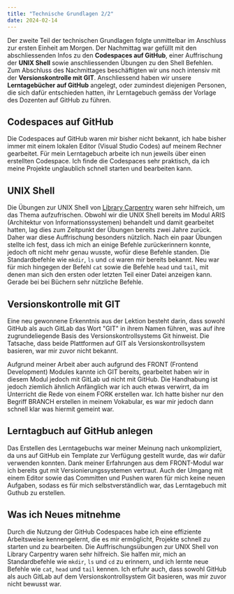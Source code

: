 ```yaml
---
title: "Technische Grundlagen 2/2"
date: 2024-02-14
---
```


Der zweite Teil der technischen Grundlagen folgte unmittelbar im Anschluss zur ersten Einheit am Morgen. Der Nachmittag war gefüllt mit den abschliessenden Infos zu den **Codespaces auf GitHub**, einer Auffrischung der **UNIX Shell** sowie anschliessenden Übungen zu den Shell Befehlen. Zum Abschluss des Nachmittages beschäftigten wir uns noch intensiv mit der **Versionskontrolle mit GIT**. Anschliessend haben wir unsere **Lerntagebücher auf GitHub** angelegt, oder zumindest diejenigen Personen, die sich dafür entschieden hatten, ihr Lerntagebuch gemäss der Vorlage des Dozenten auf GitHub zu führen.

## Codespaces auf GitHub

Die Codespaces auf GitHub waren mir bisher nicht bekannt, ich habe bisher immer mit einem lokalen Editor (Visual Studio Codes) auf meinem Rechner gearbeitet. Für mein Lerntagebuch arbeite ich nun jeweils über einen erstellten Codespace. Ich finde die Codespaces sehr praktisch, da ich meine Projekte unglaublich schnell starten und bearbeiten kann.

## UNIX Shell

Die Übungen zur UNIX Shell von [Library Carpentry](https://librarycarpentry.org/lc-shell/02-navigating-the-filesystem.html) waren sehr hilfreich, um das Thema aufzufrischen. Obwohl wir die UNIX Shell bereits im Modul ARIS (Architektur von Informationssystemen) behandelt und damit gearbeitet hatten, lag dies zum Zeitpunkt der Übungen bereits zwei Jahre zurück. Daher war diese Auffrischung besonders nützlich. Nach ein paar Übungen stellte ich fest, dass ich mich an einige Befehle zurückerinnern konnte, jedoch oft nicht mehr genau wusste, wofür diese Befehle standen. Die Standardbefehle wie `mkdir`, `ls` und `cd` waren mir bereits bekannt. Neu war für mich hingegen der Befehl `cat` sowie die Befehle `head` und `tail`, mit denen man sich den ersten oder letzten Teil einer Datei anzeigen kann. Gerade bei bei Büchern sehr nützliche Befehle. 

## Versionskontrolle mit GIT

Eine neu gewonnene Erkenntnis aus der Lektion besteht darin, dass sowohl GitHub als auch GitLab das Wort "GIT" in ihrem Namen führen, was auf ihre zugrundeliegende Basis des Versionskontrollsystems Git hinweist. Die Tatsache, dass beide Plattformen auf GIT als Versionskontrollsystem basieren, war mir zuvor nicht bekannt.

Aufgrund meiner Arbeit aber auch aufgrund des FRONT (Frontend Development) Modules kannte ich GIT bereits, gearbeitet haben wir in diesem Modul jedoch mit GitLab ud nicht mit GitHub. Die Handhabung ist jedoch ziemlich ähnlich Anfänglich war ich auch etwas verwirrt, da im Unterricht die Rede von einem FORK erstellen war. Ich hatte bisher nur den Begriff BRANCH erstellen in meinem Vokabular, es war mir jedoch dann schnell klar was hiermit gemeint war. 

## Lerntagbuch auf GitHub anlegen

Das Erstellen des Lerntagebuchs war meiner Meinung nach unkompliziert, da uns auf GitHub ein Template zur Verfügung gestellt wurde, das wir dafür verwenden konnten. Dank meiner Erfahrungen aus dem FRONT-Modul war ich bereits gut mit Versionierungssystemen vertraut. Auch der Umgang mit einem Editor sowie das Committen und Pushen waren für mich keine neuen Aufgaben, sodass es für mich selbstverständlich war, das Lerntagebuch mit Guthub zu erstellen.

## Was ich Neues mitnehme

Durch die Nutzung der GitHub Codespaces habe ich eine effiziente Arbeitsweise kennengelernt, die es mir ermöglicht, Projekte schnell zu starten und zu bearbeiten. Die Auffrischungsübungen zur UNIX Shell von Library Carpentry waren sehr hilfreich. Sie halfen mir, mich an Standardbefehle wie `mkdir`, `ls` und `cd` zu erinnern, und ich lernte neue Befehle wie `cat`, `head` und `tail` kennen. Ich erfuhr auch, dass sowohl GitHub als auch GitLab auf dem Versionskontrollsystem Git basieren, was mir zuvor nicht bewusst war. 

